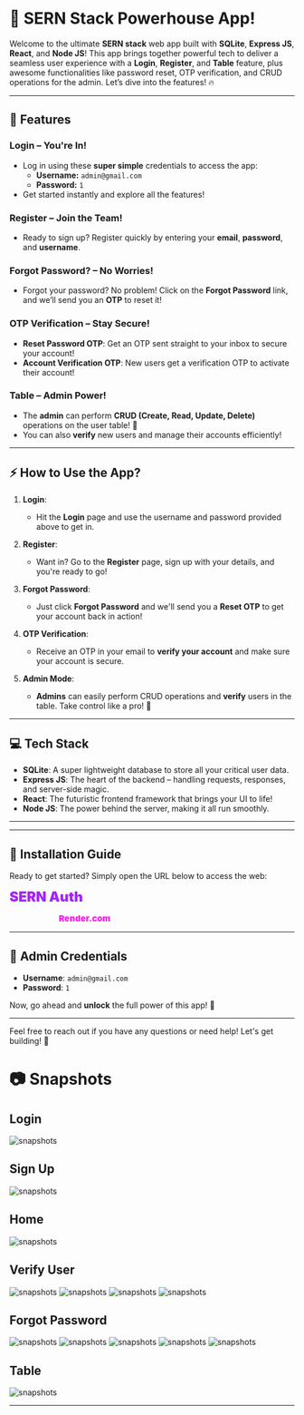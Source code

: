 # 🚀 SERN Stack Powerhouse App!

Welcome to the ultimate **SERN stack** web app built with **SQLite**, **Express JS**, **React**, and **Node JS**! This app brings together powerful tech to deliver a seamless user experience with a **Login**, **Register**, and **Table** feature, plus awesome functionalities like password reset, OTP verification, and CRUD operations for the admin. Let’s dive into the features! 🔥

---

## 🔑 Features

### **Login** – You're In!  
- Log in using these **super simple** credentials to access the app:
  - **Username:** ```admin@gmail.com```
  - **Password:** ```1```
- Get started instantly and explore all the features!

### **Register** – Join the Team!  
- Ready to sign up? Register quickly by entering your **email**, **password**, and **username**.

### **Forgot Password?** – No Worries!  
- Forgot your password? No problem! Click on the **Forgot Password** link, and we’ll send you an **OTP** to reset it!

### **OTP Verification** – Stay Secure!  
- **Reset Password OTP**: Get an OTP sent straight to your inbox to secure your account!
- **Account Verification OTP**: New users get a verification OTP to activate their account!

### **Table** – Admin Power!  
- The **admin** can perform **CRUD (Create, Read, Update, Delete)** operations on the user table! 👑
- You can also **verify** new users and manage their accounts efficiently!

---

## ⚡ How to Use the App?

1. **Login**:  
   - Hit the **Login** page and use the username and password provided above to get in.
   
2. **Register**:  
   - Want in? Go to the **Register** page, sign up with your details, and you're ready to go!

3. **Forgot Password**:  
   - Just click **Forgot Password** and we'll send you a **Reset OTP** to get your account back in action!

4. **OTP Verification**:  
   - Receive an OTP in your email to **verify your account** and make sure your account is secure.

5. **Admin Mode**:  
   - **Admins** can easily perform CRUD operations and **verify** users in the table. Take control like a pro! 👑

---

## 💻 Tech Stack

- **SQLite**: A super lightweight database to store all your critical user data.
- **Express JS**: The heart of the backend – handling requests, responses, and server-side magic.
- **React**: The futuristic frontend framework that brings your UI to life!
- **Node JS**: The power behind the server, making it all run smoothly.

---

---

## 🚀 Installation Guide

Ready to get started? Simply open the URL below to access the web:

<a href="https://login-register-form-2vad.onrender.com/login" style="font-size: 24px; color: #A722FF; font-weight: 900; text-decoration: none;">SERN Auth</a>

<p style="font-size: 14px; color: #FFFFFF;">
  Deployed on 
  <a href="https://render.com/" style="font-size: 15px; color: #FF1CF0; font-weight: 900; text-decoration: none;">
    Render.com
  </a>
</p>





---


## 🔑 Admin Credentials

- **Username**: ``` admin@gmail.com ```
- **Password**: ``` 1 ```

Now, go ahead and **unlock** the full power of this app! 🚀

---

Feel free to reach out if you have any questions or need help! Let's get building! 💪

# 📷 Snapshots 
  ## **Login** 

![snapshots](./snapshots/Login.png)

## **Sign Up** 

![snapshots](./snapshots/Signup.png)

## **Home** 

![snapshots](./snapshots/home.png)

## **Verify User** 

![snapshots](./snapshots/Verify.png)
![snapshots](./snapshots/VerifyOTP.png)
![snapshots](./snapshots/VeryMail.png)
![snapshots](./snapshots/VerifyNotif.png)

## **Forgot Password** 

![snapshots](./snapshots/ResetPass.png)
![snapshots](./snapshots/ResetOTP.png)
![snapshots](./snapshots/ResetMail.png)
![snapshots](./snapshots/ResetNew.png)
![snapshots](./snapshots/ResetNotif.png)

## **Table** 

![snapshots](./snapshots/Table.png)

---

